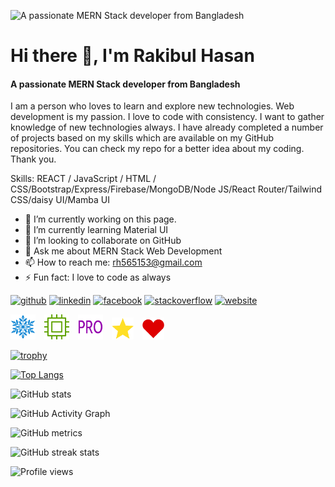 ![A passionate MERN Stack developer from Bangladesh](https://i.ibb.co/jZ9QJh9/Rakibul-hasan-1.png)
# Hi there 👋, I'm Rakibul Hasan
#### A passionate MERN Stack developer from Bangladesh

I am a person who loves to learn and explore new technologies. Web development is my passion. I love to code with consistency. I want to gather knowledge of new technologies always. I have already completed a number of projects based on my skills which are available on my GitHub repositories. You can check my repo for a better idea about my coding. Thank you.

Skills: REACT / JavaScript / HTML / CSS/Bootstrap/Express/Firebase/MongoDB/Node JS/React Router/Tailwind CSS/daisy UI/Mamba UI

- 🔭 I’m currently working on this page. 
- 🌱 I’m currently learning Material UI 
- 👯 I’m looking to collaborate on GitHub 
- 💬 Ask me about MERN Stack Web Development 
- 📫 How to reach me: rh565153@gmail.com 
- ⚡ Fun fact: I love to code as always 


[<img src='https://cdn.jsdelivr.net/npm/simple-icons@3.0.1/icons/github.svg' alt='github' height='40'>](https://github.com/https://github.com/Rakibul2580)  [<img src='https://cdn.jsdelivr.net/npm/simple-icons@3.0.1/icons/linkedin.svg' alt='linkedin' height='40'>](https://www.linkedin.com/in/https://www.linkedin.com/in/rakibul-hasan-91619a244//)  [<img src='https://cdn.jsdelivr.net/npm/simple-icons@3.0.1/icons/facebook.svg' alt='facebook' height='40'>](https://www.facebook.com/https://www.facebook.com/profile.php?id=100049456508044)  [<img src='https://cdn.jsdelivr.net/npm/simple-icons@3.0.1/icons/stackoverflow.svg' alt='stackoverflow' height='40'>](https://stackoverflow.com/users/https://stackoverflow.com/users/19940100/rakibul-hasan)  [<img src='https://cdn.jsdelivr.net/npm/simple-icons@3.0.1/icons/icloud.svg' alt='website' height='40'>](https://photo-graphy-4e366.web.app/)  

<a href='https://archiveprogram.github.com/'><img src='https://raw.githubusercontent.com/acervenky/animated-github-badges/master/assets/acbadge.gif' width='40' height='40'></a> <a href='https://docs.github.com/en/developers'><img src='https://raw.githubusercontent.com/acervenky/animated-github-badges/master/assets/devbadge.gif' width='40' height='40'></a> <a href='https://github.com/pricing'><img src='https://raw.githubusercontent.com/acervenky/animated-github-badges/master/assets/pro.gif' width='40' height='40'></a> <a href='https://stars.github.com/'><img src='https://raw.githubusercontent.com/acervenky/animated-github-badges/master/assets/starbadge.gif' width='35' height='35'></a> <a href='https://docs.github.com/en/github/supporting-the-open-source-community-with-github-sponsors'><img src='https://raw.githubusercontent.com/acervenky/animated-github-badges/master/assets/sponsorbadge.gif' width='35' height='35'></a> 

[![trophy](https://github-profile-trophy.vercel.app/?username=https://github.com/Rakibul2580)](https://github.com/ryo-ma/github-profile-trophy)

[![Top Langs](https://github-readme-stats.vercel.app/api/top-langs/?username=https://github.com/Rakibul2580)](https://github.com/anuraghazra/github-readme-stats)

![GitHub stats](https://github-readme-stats.vercel.app/api?username=https://github.com/Rakibul2580&show_icons=true&count_private=true)  

![GitHub Activity Graph](https://activity-graph.herokuapp.com/graph?username=https://github.com/Rakibul2580)  

![GitHub metrics](https://metrics.lecoq.io/https://github.com/Rakibul2580)  

![GitHub streak stats](https://streak-stats.demolab.com/?user=https://github.com/Rakibul2580)  

![Profile views](https://gpvc.arturio.dev/https://github.com/Rakibul2580)  
